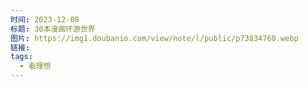 ```yaml
---
时间: 2023-12-08
标题: 30本漫画环游世界
图片: https://img1.doubanio.com/view/note/l/public/p73834760.webp
链接: 
tags:
  - 看理想
---
```




